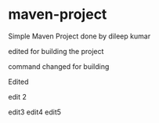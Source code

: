 # maven-project

Simple Maven Project done by dileep kumar

edited for building the project

command changed for building

Edited

edit 2

edit3
edit4
edit5
